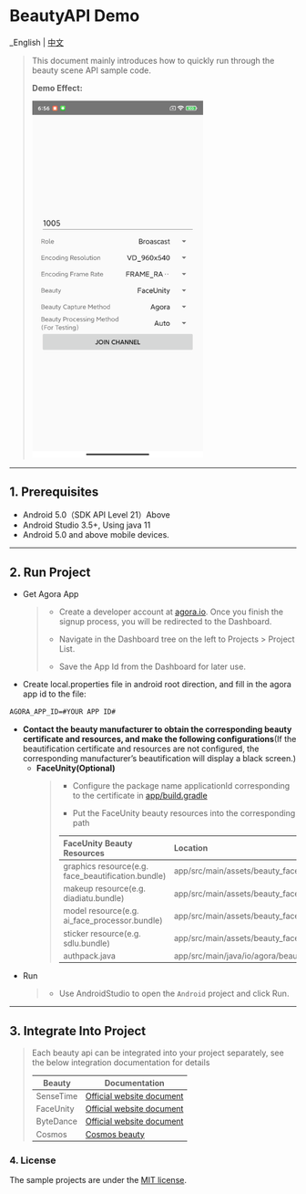 # BeautyAPI Demo

_English | [中文](README.zh.md)

> This document mainly introduces how to quickly run through the beauty scene API sample code.
> 
> **Demo Effect:**
>
> <img src="imgs/app_page_launch.png" width="300" />
---

## 1. Prerequisites

- Android 5.0（SDK API Level 21）Above
- Android Studio 3.5+, Using java 11
- Android 5.0 and above mobile devices.

---

## 2. Run Project
- Get Agora App
   > - Create a developer account at [agora.io](https://www.agora.io/en/). Once you finish the signup process, you will be redirected to the Dashboard.
   >
   > - Navigate in the Dashboard tree on the left to Projects > Project List.
   > 
   > - Save the App Id from the Dashboard for later use.

- Create local.properties file in android root direction, and fill in the agora app id to the file:

```xml
AGORA_APP_ID=#YOUR APP ID#
```

- **Contact the beauty manufacturer to obtain the corresponding beauty certificate and resources, and make the following configurations**(If the beautification certificate and resources are not configured, the corresponding manufacturer’s beautification will display a black screen.)
   - **FaceUnity(Optional)**
      > - Configure the package name applicationId corresponding to the certificate in [app/build.gradle](app/build.gradle)
      > 
      > - Put the FaceUnity beauty resources into the corresponding path
      >
      > | FaceUnity Beauty Resources                         | Location                                                                    |
      > |----------------------------------------------------|-----------------------------------------------------------------------------|
      > | graphics resource(e.g. face_beautification.bundle) | app/src/main/assets/beauty_faceunity/graphics                               |
      > | makeup resource(e.g. diadiatu.bundle)              | app/src/main/assets/beauty_faceunity/makeup                                 |
      > | model resource(e.g. ai_face_processor.bundle)      | app/src/main/assets/beauty_faceunity/model                                  |
      > | sticker resource(e.g. sdlu.bundle)                 | app/src/main/assets/beauty_faceunity/sticker                                |
      > | authpack.java                                      | app/src/main/java/io/agora/beautyapi/demo/module/faceunity/authpack.java    |
- Run
   > - Use AndroidStudio to open the `Android` project and click Run.

---

## 3. Integrate Into Project

> Each beauty api can be integrated into your project separately, see the below integration documentation for details
> 
> | Beauty    | Documentation                                                                                                        |
> |----------------------------------------------------------------------------------------------------------------------| ------------------------------------------------------------ |
> | SenseTime | [Official website document](https://doc.shengwang.cn/doc/showroom/android/advanced-features/beauty/sensetime/integrate) |
> | FaceUnity | [Official website document](https://doc.shengwang.cn/doc/showroom/android/advanced-features/beauty/faceunity/integrate) |
> | ByteDance | [Official website document](https://doc.shengwang.cn/doc/showroom/android/advanced-features/beauty/bytedance/integrate) |
> | Cosmos    | [Cosmos beauty](./lib_cosmos/README.md)                                                                              |


### 4. License

The sample projects are under the [MIT license](../LICENSE).

